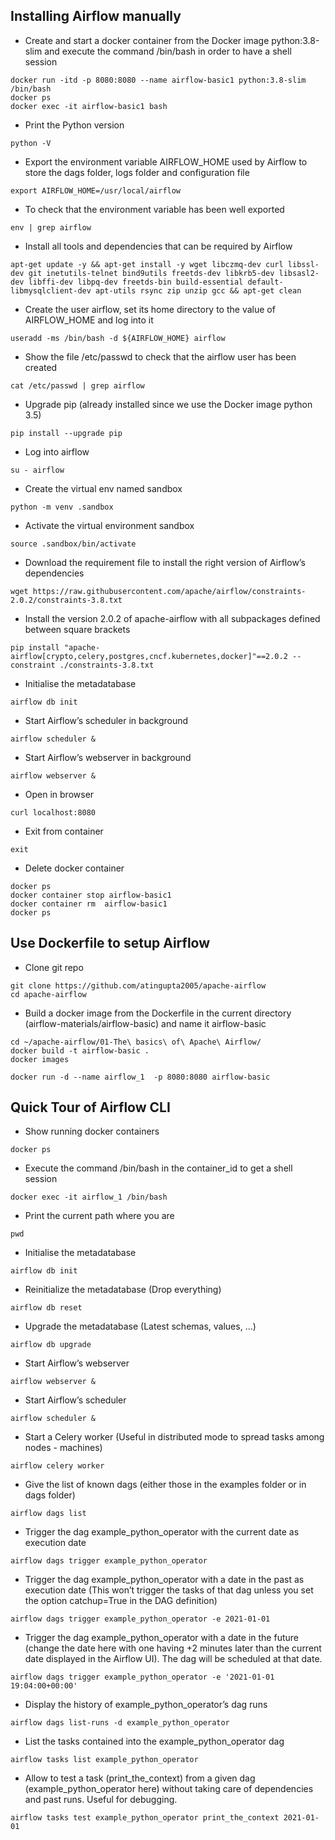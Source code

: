 ## Installing Airflow manually
- Create and start a docker container from the Docker image python:3.8-slim and execute the command /bin/bash in order to have a shell session
```
docker run -itd -p 8080:8080 --name airflow-basic1 python:3.8-slim /bin/bash
docker ps
docker exec -it airflow-basic1 bash
```


- Print the Python version
```
python -V
```

- Export the environment variable AIRFLOW_HOME used by Airflow to store the dags folder, logs folder and configuration file
```
export AIRFLOW_HOME=/usr/local/airflow
```


- To check that the environment variable has been well exported
```
env | grep airflow
```


- Install all tools and dependencies that can be required by Airflow
```
apt-get update -y && apt-get install -y wget libczmq-dev curl libssl-dev git inetutils-telnet bind9utils freetds-dev libkrb5-dev libsasl2-dev libffi-dev libpq-dev freetds-bin build-essential default-libmysqlclient-dev apt-utils rsync zip unzip gcc && apt-get clean
```


- Create the user airflow, set its home directory to the value of AIRFLOW_HOME and log into it
```
useradd -ms /bin/bash -d ${AIRFLOW_HOME} airflow
```


- Show the file /etc/passwd to check that the airflow user has been created
```
cat /etc/passwd | grep airflow
```

- Upgrade pip (already installed since we use the Docker image python 3.5)
```
pip install --upgrade pip
```


- Log into airflow
```
su - airflow
```


- Create the virtual env named sandbox
```
python -m venv .sandbox
```


- Activate the virtual environment sandbox
```
source .sandbox/bin/activate
```


- Download the requirement file to install the right version of Airflow’s dependencies
```
wget https://raw.githubusercontent.com/apache/airflow/constraints-2.0.2/constraints-3.8.txt
```


- Install the version 2.0.2 of apache-airflow with all subpackages defined between square brackets
```
pip install "apache-airflow[crypto,celery,postgres,cncf.kubernetes,docker]"==2.0.2 --constraint ./constraints-3.8.txt
```

- Initialise the metadatabase
```
airflow db init
```


- Start Airflow’s scheduler in background
```
airflow scheduler &
```


- Start Airflow’s webserver in background
```
airflow webserver &
```

- Open in browser
```
curl localhost:8080
```

- Exit from container
```
exit
```

- Delete docker container
```
docker ps
docker container stop airflow-basic1
docker container rm  airflow-basic1
docker ps
```

## Use Dockerfile to setup Airflow
- Clone git repo
```
git clone https://github.com/atingupta2005/apache-airflow
cd apache-airflow
```

- Build a docker image from the Dockerfile in the current directory (airflow-materials/airflow-basic)  and name it airflow-basic
```
cd ~/apache-airflow/01-The\ basics\ of\ Apache\ Airflow/
docker build -t airflow-basic .
docker images
```

```
docker run -d --name airflow_1  -p 8080:8080 airflow-basic
```


## Quick Tour of Airflow CLI
- Show running docker containers
```
docker ps
```

- Execute the command /bin/bash in the container_id to get a shell session
```
docker exec -it airflow_1 /bin/bash
```

- Print the current path where you are
```
pwd
```


- Initialise the metadatabase
```
airflow db init
```


- Reinitialize the metadatabase (Drop everything)
```
airflow db reset
```


- Upgrade the metadatabase (Latest schemas, values, ...)
```
airflow db upgrade
```


- Start Airflow’s webserver
```
airflow webserver &
```


- Start Airflow’s scheduler
```
airflow scheduler &
```


- Start a Celery worker (Useful in distributed mode to spread tasks among nodes - machines)
```
airflow celery worker
```


- Give the list of known dags (either those in the examples folder or in dags folder)
```
airflow dags list
```


- Trigger the dag example_python_operator with the current date as execution date
```
airflow dags trigger example_python_operator
```


- Trigger the dag example_python_operator with a date in the past as execution date (This won’t trigger the tasks of that dag unless you set the option catchup=True in the DAG definition)
```
airflow dags trigger example_python_operator -e 2021-01-01
```


- Trigger the dag example_python_operator with a date in the future (change the date here with one having +2 minutes later than the current date displayed in the Airflow UI). The dag will be scheduled at that date.
```
airflow dags trigger example_python_operator -e '2021-01-01 19:04:00+00:00'
```


- Display the history of example_python_operator’s dag runs
```
airflow dags list-runs -d example_python_operator
```


- List the tasks contained into the example_python_operator dag
```
airflow tasks list example_python_operator
```


- Allow to test a task (print_the_context) from a given dag (example_python_operator here) without taking care of dependencies and past runs. Useful for debugging.
```
airflow tasks test example_python_operator print_the_context 2021-01-01
```
